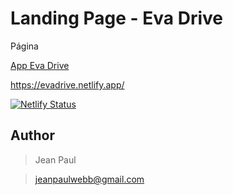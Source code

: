 # Landing Page - Eva Drive

Página

[App Eva Drive](https://evadrive.netlify.app/)

https://evadrive.netlify.app/

[![Netlify Status](https://api.netlify.com/api/v1/badges/93ee8f8e-2b0c-4cfe-be14-120b6e67e59d/deploy-status)](https://app.netlify.com/sites/evadrive/deploys)

## Author
>Jean Paul

>jeanpaulwebb@gmail.com
